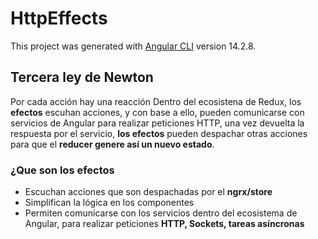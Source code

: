 # HttpEffects

This project was generated with [Angular CLI](https://github.com/angular/angular-cli) version 14.2.8.

## Tercera ley de Newton

Por cada acción hay una reacción
Dentro del ecosistena de Redux, los **efectos** escuhan acciones, y con base a ello, pueden comunicarse con servicios de Angular para realizar peticiones HTTP, una vez devuelta la respuesta por el servicio, **los efectos** pueden despachar otras acciones para que el **reducer genere así un nuevo estado**.

### ¿Que son los efectos

- Escuchan acciones que son despachadas por el **ngrx/store**
- Simplifican la lógica en los componentes
- Permiten comunicarse con los servicios dentro del ecosistema de Angular, para realizar peticiones **HTTP, Sockets, tareas asíncronas**


